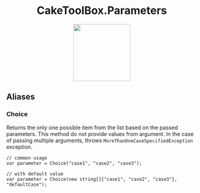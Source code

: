 <h1 align="center">CakeToolBox.Parameters</h1>
<p align="center">
  <img width="150px" src="https://res.cloudinary.com/evg-abramovitch/image/upload/v1584908793/CakeToolBox/cake-tool-box.png">
</p>

## Aliases

### Choice

Returns the only one possible item from the list based on the passed parameters. This method do not provide values from argument.
In the case of passing multiple arguments, throws `MoreThanOneCaseSpecifiedException` exception.

``` CSharp
// common usage
var parameter = Choice("case1", "case2", "case3");

// with default value
var parameter = Choice(new string[]{"case1", "case2", "case3"}, "defaultCase");
```